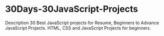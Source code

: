 # 30Days-30JavaScript-Projects
Description  30 Best JavaScript projects for Resume, Beginners to Advance JavaScript Projects. HTML, CSS and JavaScript Projects for beginners.
